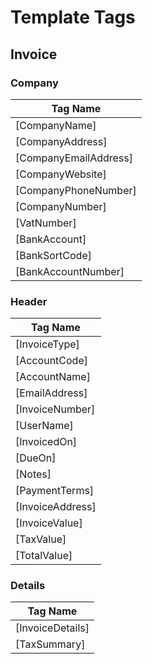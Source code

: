 # Template Tags

## Invoice

### Company

| Tag Name | 
| - | 
| [CompanyName]
| [CompanyAddress]
| [CompanyEmailAddress]
| [CompanyWebsite]
| [CompanyPhoneNumber]
| [CompanyNumber]
| [VatNumber]
| [BankAccount]
| [BankSortCode]
| [BankAccountNumber]

### Header

| Tag Name |
| - | 
| [InvoiceType]
| [AccountCode]
| [AccountName]
| [EmailAddress]
| [InvoiceNumber]
| [UserName]
| [InvoicedOn]
| [DueOn]
| [Notes]
| [PaymentTerms]
| [InvoiceAddress]
| [InvoiceValue]
| [TaxValue]
| [TotalValue]

### Details

| Tag Name | 
| - | 
| [InvoiceDetails]
| [TaxSummary]
